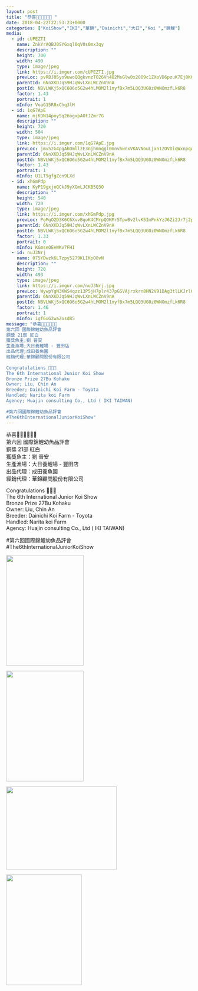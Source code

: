 ```yaml
---
layout: post
title: "恭喜🎉🎉🎉🎊🎊🎊 " 
date: 2018-04-22T22:53:23+0000 
categories: ["KoiShow","IKI","華錦","Dainichi","大日","Koi ","錦鯉"] 
media:
  - id: cUPEZTI
    name: ZnkYrAQBJ0SYGxql0qV0s0mx3qy
    description: ""   
    height: 700
    width: 490
    type: image/jpeg
    link: https://i.imgur.com/cUPEZTI.jpg
    prevLoc: pvRBJO5yo9uwoQQgkvnzTO26Vn4O2MsGlw0x20O9c1ZXoVD6pzuK7Ej8K0KDczko0Mq5wOCBwjrrPWjMhkwgG2Yo5ltmA8yXM0AwiwoYxrQY0oHX2g7AEE4YUEM1WRNxNGCxn6D72xwkh537rRX7X5CrwG1L3LjDSYgPK8M1gjF1rKA5mrrKt4gnlGnEG6fJ5vR9vG6nHzqpyMJrGPFA0JrJxoX2sQp0nX6gQBikRK5xxwlGs8VkXxZ
    parentId: 6NnXKDJq59HJqWvLXnLWCZnV9nA
    postId: NBVLWKj5xQC6O6o5G2w4hLMOM2l1nyfBx7m5LQQ3UG0z0WNOmzfLk6R8
    factor: 1.43
    portrait: 1
    mInfo: VoaG15R8xChq3lH
  - id: 1qG7ApE
    name: mjKON14poySq26ogxpAOtJZmr7G
    description: ""   
    height: 720
    width: 504
    type: image/jpeg
    link: https://i.imgur.com/1qG7ApE.jpg
    prevLoc: jmv5zG4pgAhOmllzE3njhmnqgl0mnvhwnxVKAVNouLjxn1ZOVDiqWxnpqAqkuLPNWVxYy5I9A6zJvWrQtErND4W6zouDlDlYX3NLSgozjA0gRVhMnwQVm8y8TvRGy3nXAWt9Goj41V7zC8G5wwPn6vhYBPBv7Q39IOBy8OrDjPIQPPR149pLS0oPD55Z9qF0o2oEPGKKIV6YOzQ9BwfqZmB6WzPLfLN1A8PjmPuQpyzn7R3GuE0kVw2JxyCqyRlzpQpjFPJ
    parentId: 6NnXKDJq59HJqWvLXnLWCZnV9nA
    postId: NBVLWKj5xQC6O6o5G2w4hLMOM2l1nyfBx7m5LQQ3UG0z0WNOmzfLk6R8
    factor: 1.43
    portrait: 1
    mInfo: U1LT9gfgZcn9LXd
  - id: xhGmPdp
    name: KyP19gxjnQCkJ9yXGmLJCKB5Q3O
    description: ""   
    height: 540
    width: 720
    type: image/jpeg
    link: https://i.imgur.com/xhGmPdp.jpg
    prevLoc: PoMgO2D3K6C6XvvBgoK4CMrpQOKMr5TpwBv2lvK5ImPnkYzJ6Zi2Jr7j2p28ulpNWpY16xFMNRWr0ylpCDoYyBDlnrfzQJM3gnm1ckE0m1Rk7gczvgjoMl3BCG8VMV18Eji946V1GBKyuMRL4738R5UBDB7GoG9ZFryL2rmO51IkYYoZ0yVAtk7BO55mLWsY7D8AJ0jPfBkJj77DrjSJA38DRx4pHVykVNyOzBClJ0gPPA5zuq16LYMLrRFE48EkVMG1FlN
    parentId: 6NnXKDJq59HJqWvLXnLWCZnV9nA
    postId: NBVLWKj5xQC6O6o5G2w4hLMOM2l1nyfBx7m5LQQ3UG0z0WNOmzfLk6R8
    factor: 1.33
    portrait: 0
    mInfo: KGmseOEeWKv7FHI
  - id: nuJ3Nrj
    name: 075YDwzk6LTzpy5279KLIKpO8vN
    description: ""   
    height: 720
    width: 493
    type: image/jpeg
    link: https://i.imgur.com/nuJ3Nrj.jpg
    prevLoc: WywpYgN3KWS4qzz13P5jH7plr437pGSVAjrxkrn8HN2V91DAg3tlLKJrl0l1tqXJ0Yj97DtRwGk47rqLU4j5m1rlJOFnm80XZVQ5I09pDQA0xquGkYWKV79ASlA2Exlj1GHoJZmyM8QDCv0vXjw2jWFK7NoNnx0Lhkxo7zqqZVtEpl7Xm22McZWOG4ZR3ncRBM29WXJVFLr2BJLZ8Ju1wZORgXlRtmpKyEKR81HN1GGyk1Q7S4EAGxDAZmIjrnOGnqK6
    parentId: 6NnXKDJq59HJqWvLXnLWCZnV9nA
    postId: NBVLWKj5xQC6O6o5G2w4hLMOM2l1nyfBx7m5LQQ3UG0z0WNOmzfLk6R8
    factor: 1.46
    portrait: 1
    mInfo: igf6uG2waZosd85
message: "恭喜🎉🎉🎉🎊🎊🎊  
第六回 國際錦鯉幼魚品評會  
銅獎 21部 紅白  
獲獎魚主;劉 晉安  
生產漁場;大日養鯉場 - 豐田店  
出品代理;成田養魚園  
經銷代理;華錦顧問股份有限公司  
  
Congratulations 🎊🎉🍾   
The 6th International Junior Koi Show  
Bronze Prize 27Bu Kohaku  
Owner; Liu, Chin An  
Breeder; Dainichi Koi Farm - Toyota  
Handled; Narita koi Farm  
Agency; Huajin consulting Co., Ltd ( IKI TAIWAN)  
  
#第六回國際錦鯉幼魚品評會  
#The6thInternationalJuniorKoiShow"
---
```


恭喜🎉🎉🎉🎊🎊🎊  
第六回 國際錦鯉幼魚品評會  
銅獎 21部 紅白  
獲獎魚主：劉 晉安  
生產漁場：大日養鯉場 - 豐田店  
出品代理：成田養魚園  
經銷代理：華錦顧問股份有限公司  
  
Congratulations 🎊🎉🍾   
The 6th International Junior Koi Show  
Bronze Prize 27Bu Kohaku  
Owner: Liu, Chin An  
Breeder: Dainichi Koi Farm - Toyota  
Handled: Narita koi Farm  
Agency: Huajin consulting Co., Ltd ( IKI TAIWAN)  
  
#第六回國際錦鯉幼魚品評會  
#The6thInternationalJuniorKoiShow


[//]: #media:  
<a href="https://i.imgur.com/cUPEZTI.jpg"><img src="https://i.imgur.com/cUPEZTI.jpg" height="300" width="210" /></a> 
  

<a href="https://i.imgur.com/1qG7ApE.jpg"><img src="https://i.imgur.com/1qG7ApE.jpg" height="300" width="210" /></a> 
  

<a href="https://i.imgur.com/xhGmPdp.jpg"><img src="https://i.imgur.com/xhGmPdp.jpg" height="225" width="300" /></a> 
  

<a href="https://i.imgur.com/nuJ3Nrj.jpg"><img src="https://i.imgur.com/nuJ3Nrj.jpg" height="300" width="205" /></a> 
 
